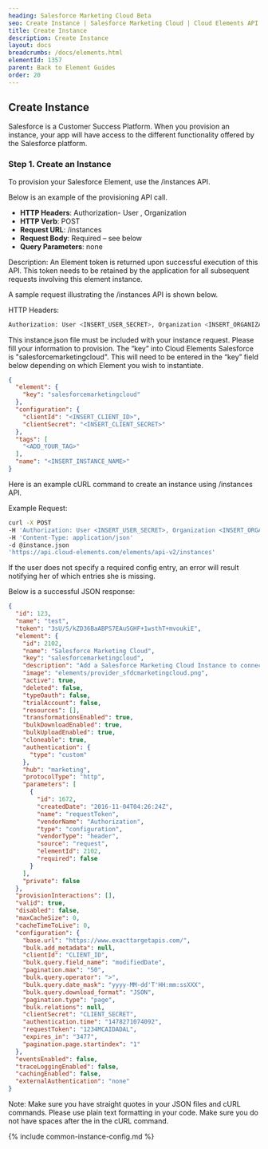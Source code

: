 ```yaml
---
heading: Salesforce Marketing Cloud Beta
seo: Create Instance | Salesforce Marketing Cloud | Cloud Elements API Docs
title: Create Instance
description: Create Instance
layout: docs
breadcrumbs: /docs/elements.html
elementId: 1357
parent: Back to Element Guides
order: 20
---
```


## Create Instance

Salesforce is a Customer Success Platform. When you provision an instance, your app will have access to the different functionality offered by the Salesforce platform.

### Step 1. Create an Instance

To provision your Salesforce Element, use the /instances API.

Below is an example of the provisioning API call.

* __HTTP Headers__: Authorization- User <user secret>, Organization <organization secret>
* __HTTP Verb__: POST
* __Request URL__: /instances
* __Request Body__: Required – see below
* __Query Parameters__: none

Description: An Element token is returned upon successful execution of this API. This token needs to be retained by the application for all subsequent requests involving this element instance.

A sample request illustrating the /instances API is shown below.

HTTP Headers:

```bash
Authorization: User <INSERT_USER_SECRET>, Organization <INSERT_ORGANIZATION_SECRET>

```
This instance.json file must be included with your instance request.  Please fill your information to provision.  The “key” into Cloud Elements Salesforce is "salesforcemarketingcloud".  This will need to be entered in the “key” field below depending on which Element you wish to instantiate.

```json
{
  "element": {
    "key": "salesforcemarketingcloud"
  },
  "configuration": {
    "clientId": "<INSERT_CLIENT_ID>",
    "clientSecret": "<INSERT_CLIENT_SECRET>"
  },
  "tags": [
    "<ADD_YOUR_TAG>"
  ],
  "name": "<INSERT_INSTANCE_NAME>"
}
```

Here is an example cURL command to create an instance using /instances API.

Example Request:

```bash
curl -X POST
-H 'Authorization: User <INSERT_USER_SECRET>, Organization <INSERT_ORGANIZATION_SECRET>'
-H 'Content-Type: application/json'
-d @instance.json
'https://api.cloud-elements.com/elements/api-v2/instances'
```

If the user does not specify a required config entry, an error will result notifying her of which entries she is missing.

Below is a successful JSON response:

```json
{
  "id": 123,
  "name": "test",
  "token": "3sU/S/kZD36BaABPS7EAuSGHF+1wsthT+mvoukiE",
  "element": {
    "id": 2102,
    "name": "Salesforce Marketing Cloud",
    "key": "salesforcemarketingcloud",
    "description": "Add a Salesforce Marketing Cloud Instance to connect your existing Salesforce Marketing Cloud account to the Marketing Hub, allowing you to manage activities, campaigns, and contacts across multiple Marketing Elements and other Salesforce services. You will need your Salesforce Marketing Cloud account information to add an instance.",
    "image": "elements/provider_sfdcmarketingcloud.png",
    "active": true,
    "deleted": false,
    "typeOauth": false,
    "trialAccount": false,
    "resources": [],
    "transformationsEnabled": true,
    "bulkDownloadEnabled": true,
    "bulkUploadEnabled": true,
    "cloneable": true,
    "authentication": {
      "type": "custom"
    },
    "hub": "marketing",
    "protocolType": "http",
    "parameters": [
      {
        "id": 1672,
        "createdDate": "2016-11-04T04:26:24Z",
        "name": "requestToken",
        "vendorName": "Authorization",
        "type": "configuration",
        "vendorType": "header",
        "source": "request",
        "elementId": 2102,
        "required": false
      }
    ],
    "private": false
  },
  "provisionInteractions": [],
  "valid": true,
  "disabled": false,
  "maxCacheSize": 0,
  "cacheTimeToLive": 0,
  "configuration": {
    "base.url": "https://www.exacttargetapis.com/",
    "bulk.add_metadata": null,
    "clientId": "CLIENT_ID",
    "bulk.query.field_name": "modifiedDate",
    "pagination.max": "50",
    "bulk.query.operator": ">",
    "bulk.query.date_mask": "yyyy-MM-dd'T'HH:mm:ssXXX",
    "bulk.query.download_format": "JSON",
    "pagination.type": "page",
    "bulk.relations": null,
    "clientSecret": "CLIENT_SECRET",
    "authentication.time": "1478271074092",
    "requestToken": "1234MCAIDADAL",
    "expires_in": "3477",
    "pagination.page.startindex": "1"
  },
  "eventsEnabled": false,
  "traceLoggingEnabled": false,
  "cachingEnabled": false,
  "externalAuthentication": "none"
}
```

Note:  Make sure you have straight quotes in your JSON files and cURL commands.  Please use plain text formatting in your code.  Make sure you do not have spaces after the in the cURL command.

{% include common-instance-config.md %}
